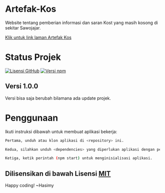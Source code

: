 # Artefak-Kos
Website tentang pemberian informasi dan saran Kost yang masih kosong di sekitar Sawojajar.

[Klik untuk link laman Artefak Kos](https://artefak-kost.herokuapp.com/)

# Status Projek

[![Lisensi GitHub](https://img.shields.io/badge/License-MIT-yellow.svg)](https://raw.githubusercontent.com/hasimy-as/Artefak-Kos/master/LICENSE)
[![Versi npm](https://img.shields.io/npm/v/npm.svg)](https://www.npmjs.com/)


## Versi 1.0.0

Versi bisa saja berubah bilamana ada update projek.

# Penggunaan

Ikuti instruksi dibawah untuk membuat aplikasi bekerja:

```sh
Pertama, unduh atau klon aplikasi di <repository> ini.

Kedua, silahkan unduh <dependencies> yang diperlukan aplikasi dengan perintah (npm install --save) di CLI anda.

Ketiga, ketik perintah (npm start) untuk menginisialisasi aplikasi.

```

## Dilisensikan di bawah Lisensi [MIT](https://raw.githubusercontent.com/hasimy-as/Artefak-Kos/master/LICENSE)

Happy coding!
~Hasimy
